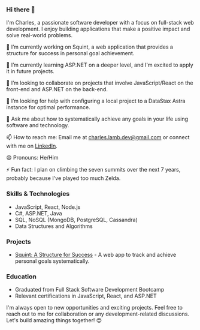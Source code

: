 ### Hi there 👋

I'm Charles, a passionate software developer with a focus on full-stack web development. I enjoy building applications that make a positive impact and solve real-world problems.

🔭 I’m currently working on Squint, a web application that provides a structure for success in personal goal achievement.

🌱 I’m currently learning ASP.NET on a deeper level, and I'm excited to apply it in future projects.

👯 I’m looking to collaborate on projects that involve JavaScript/React on the front-end and ASP.NET on the back-end.

🤔 I’m looking for help with configuring a local project to a DataStax Astra instance for optimal performance.

💬 Ask me about how to systematically achieve any goals in your life using software and technology.

📫 How to reach me: Email me at charles.lamb.dev@gmail.com or connect with me on [LinkedIn](https://www.linkedin.com/in/charles-lamb-jr).

😄 Pronouns: He/Him

⚡ Fun fact: I plan on climbing the seven summits over the next 7 years, probably because I've played too much Zelda.

### Skills & Technologies
- JavaScript, React, Node.js
- C#, ASP.NET, Java
- SQL, NoSQL (MongoDB, PostgreSQL, Cassandra)
- Data Structures and Algorithms

### Projects
- [Squint: A Structure for Success](https://github.com/cyberstizz/squint) - A web app to track and achieve personal goals systematically.

### Education
- Graduated from Full Stack Software Development Bootcamp
- Relevant certifications in JavaScript, React, and ASP.NET

I'm always open to new opportunities and exciting projects. Feel free to reach out to me for collaboration or any development-related discussions. Let's build amazing things together! 😊


